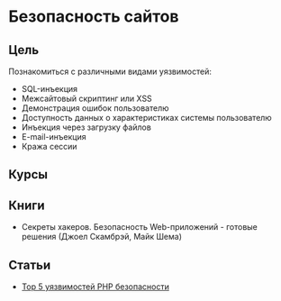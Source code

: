 # Безопасность сайтов

## Цель
Познакомиться с различными видами уязвимостей:
- SQL-инъекция
- Межсайтовый скриптинг или XSS
- Демонстрация ошибок пользователю
- Доступность данных о характеристиках системы пользователю
- Инъекция через загрузку файлов
- E-mail-инъекция
- Кража сессии

## Курсы

## Книги
- Секреты хакеров. Безопасность Web-приложений - готовые решения (Джоел Скамбрэй, Майк Шема)

## Статьи
- [Top 5 уязвимостей PHP безопасности](http://php-hack.ru/php_mysql/top_5_uyazvimostej_php_bezopasnosti/)

